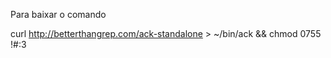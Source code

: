 Para baixar o comando

curl http://betterthangrep.com/ack-standalone > ~/bin/ack && chmod 0755 !#:3
